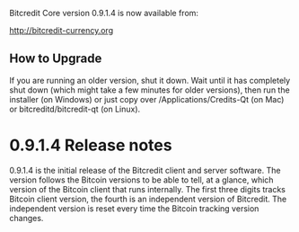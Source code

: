 Bitcredit Core version 0.9.1.4 is now available from:

  http://bitcredit-currency.org

How to Upgrade
--------------

If you are running an older version, shut it down. Wait until it has completely
shut down (which might take a few minutes for older versions), then run the
installer (on Windows) or just copy over /Applications/Credits-Qt (on Mac) or
bitcreditd/bitcredit-qt (on Linux).

0.9.1.4 Release notes
=======================

0.9.1.4 is the initial release of the Bitcredit client and server software. 
The version follows the Bitcoin versions to be able to tell, at a glance, which 
version of the Bitcoin client that runs internally. The first three digits tracks
Bitcoin client version, the fourth is an independent version of Bitcredit. 
The independent version is reset every time the Bitcoin tracking version changes.
